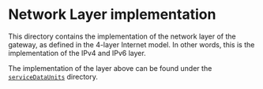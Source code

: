 # Network Layer implementation

This directory contains the implementation of the network layer of the gateway,
as defined in the 4-layer Internet model.
In other words, this is the implementation of the IPv4 and IPv6 layer.

The implementation of the layer above can be found under the [`serviceDataUnits`](../serviceDataUnits) directory.
